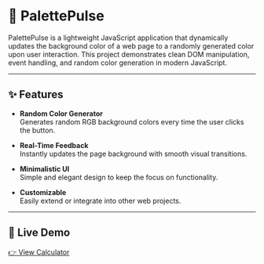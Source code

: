 # 🎨 PalettePulse

PalettePulse is a lightweight JavaScript application that dynamically updates the background color of a web page to a randomly generated color upon user interaction. This project demonstrates clean DOM manipulation, event handling, and random color generation in modern JavaScript.

---

## ✨ Features

- **Random Color Generator**  
  Generates random RGB background colors every time the user clicks the button.

- **Real-Time Feedback**  
  Instantly updates the page background with smooth visual transitions.

- **Minimalistic UI**  
  Simple and elegant design to keep the focus on functionality.

- **Customizable**  
  Easily extend or integrate into other web projects.

---

## 🚀 Live Demo

[👉 View Calculator](https://harshladha.github.io/PalettePulse/)
